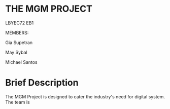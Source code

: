 # THE MGM PROJECT

LBYEC72 EB1

MEMBERS:

Gia Supetran 

May Sybal

Michael Santos 



# Brief Description
The MGM Project is designed to cater the industry's need for digital system. The team is 
